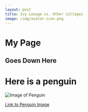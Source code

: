 ```yaml
---
layout: post
title: Ivy Leauge vs. Other Colleges
image: /img/avatar-icon.png
---
```


# My Page

## Goes Down Here

# Here is a penguin

![Image of Penguin](https://pmcvariety.files.wordpress.com/2019/03/disneynature-penguins.jpg?w=1000&h=563&crop=1)

[Link to Penguin Image](https://pmcvariety.files.wordpress.com/2019/03/disneynature-penguins.jpg?w=1000&h=563&crop=1)
